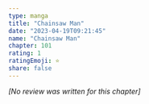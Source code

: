 ```yaml
---
type: manga
title: "Chainsaw Man"
date: "2023-04-19T09:21:45"
name: "Chainsaw Man"
chapter: 101
rating: 1
ratingEmoji: ⭐️
share: false
---
```


*[No review was written for this chapter]*
